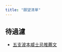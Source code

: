 ```yaml
---
title: "願望清單"
---
```


## 待過濾
- [五支波本威士忌推薦文](https://medium.com/need-a-drink/%E5%8F%AA%E9%9C%80%E4%BA%94%E7%93%B6-%E6%B3%A2%E6%9C%AC-%E5%A8%81%E5%A3%AB%E5%BF%8C-%E7%BE%8E%E5%8F%B0%E5%8F%8B%E5%A5%BD-%E6%8E%A8%E8%96%A6%E6%B8%85%E5%96%AE-my-only-5-bourbon-whisky-i-need-112ff911ffbe)

